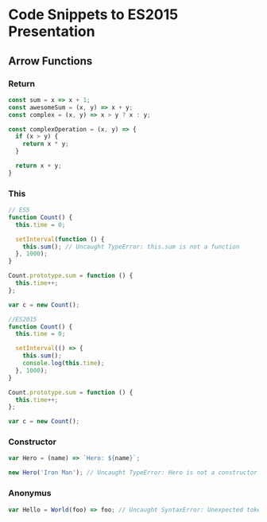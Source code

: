 # Code Snippets to ES2015 Presentation

## Arrow Functions

### Return
```javascript
const sum = x => x + 1;
const awesomeSum = (x, y) => x + y;
const complex = (x, y) => x > y ? x : y;

const complexOperation = (x, y) => {
  if (x > y) {
    return x * y;
  }

  return x + y;
}
```

### This
```javascript
// ES5
function Count() {
  this.time = 0;

  setInterval(function () {
    this.sum(); // Uncaught TypeError: this.sum is not a function
  }, 1000);
}

Count.prototype.sum = function () {
  this.time++;
};

var c = new Count();

//ES2015
function Count() {
  this.time = 0;

  setInterval(() => {
    this.sum();
    console.log(this.time);
  }, 1000);
}

Count.prototype.sum = function () {
  this.time++;
};

var c = new Count();
```

### Constructor
```javascript
var Hero = (name) => `Hero: ${name}`;

new Hero('Iron Man'); // Uncaught TypeError: Hero is not a constructor
```

### Anonymus
```javascript
var Hello = World(foo) => foo; // Uncaught SyntaxError: Unexpected token (
```